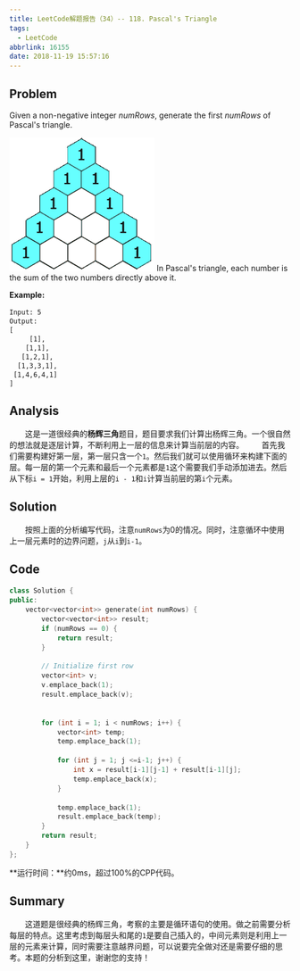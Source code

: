 ```yaml
---
title: LeetCode解题报告（34）-- 118. Pascal's Triangle
tags:
  - LeetCode
abbrlink: 16155
date: 2018-11-19 15:57:16
---
```

## Problem
Given a non-negative integer *numRows*, generate the first *numRows* of Pascal's triangle.

![Animation](/images/PascalTriangleAnimated2.gif)
In Pascal's triangle, each number is the sum of the two numbers directly above it.
<!-- more -->

**Example:**
```
Input: 5
Output:
[
     [1],
    [1,1],
   [1,2,1],
  [1,3,3,1],
 [1,4,6,4,1]
]
```

## Analysis
&emsp;&emsp;这是一道很经典的**杨辉三角**题目，题目要求我们计算出杨辉三角。一个很自然的想法就是逐层计算，不断利用上一层的信息来计算当前层的内容。
&emsp;&emsp;首先我们需要构建好第一层，第一层只含一个`1`。然后我们就可以使用循环来构建下面的层。每一层的第一个元素和最后一个元素都是`1`这个需要我们手动添加进去。然后从下标`i = 1`开始，利用上层的`i - 1`和`i`计算当前层的第`i`个元素。

## Solution
&emsp;&emsp;按照上面的分析编写代码，注意`numRows`为0的情况。同时，注意循环中使用上一层元素时的边界问题，`j`从`i`到`i-1`。

## Code
```C++
class Solution {
public:
    vector<vector<int>> generate(int numRows) {
        vector<vector<int>> result;
        if (numRows == 0) {
            return result;
        }

        // Initialize first row
        vector<int> v;
        v.emplace_back(1);
        result.emplace_back(v);


        for (int i = 1; i < numRows; i++) {
            vector<int> temp;
            temp.emplace_back(1);

            for (int j = 1; j <=i-1; j++) {
                int x = result[i-1][j-1] + result[i-1][j];
                temp.emplace_back(x);
            }

            temp.emplace_back(1);
            result.emplace_back(temp);
        }
        return result;
    }
};
```
**运行时间：**约0ms，超过100%的CPP代码。

## Summary
&emsp;&emsp;这道题是很经典的杨辉三角，考察的主要是循环语句的使用。做之前需要分析每层的特点。这里考虑到每层头和尾的`1`是要自己插入的，中间元素则是利用上一层的元素来计算，同时需要注意越界问题，可以说要完全做对还是需要仔细的思考。本题的分析到这里，谢谢您的支持！
